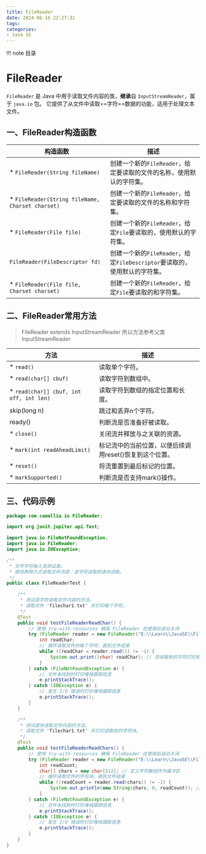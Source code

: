 ```yaml
---
title: FileReader
date: 2024-06-16 22:27:31
tags:
categories:
- Java SE
---
```


!!! note 目录
<!-- toc -->

# FileReader

`FileReader` 是 Java 中用于读取文件内容的类，**继承**自 `InputStreamReader`，属于 `java.io` 包。
它提供了从文件中读取==字符==数据的功能，适用于处理文本文件。

## 一、FileReader构造函数

| 构造函数                                             | 描述                                                  |
|--------------------------------------------------|-----------------------------------------------------|
| * `FileReader(String fileName)`                  | 创建一个新的`FileReader`，给定要读取的文件的名称，使用默认的字符集。            |
| * `FileReader(String fileName, Charset charset)` | 创建一个新的`FileReader`，给定要读取的文件的名称和字符集。                 |
| * `FileReader(File file)`                        | 创建一个新的`FileReader`，给定`File`要读取的，使用默认的字符集。           |
| `FileReader(FileDescriptor fd)`                  | 创建一个新的`FileReader`，给定`FileDescriptor`要读取的，使用默认的字符集。 |
| * `FileReader(File file, Charset charset)`       | 创建一个新的`FileReader`，给定`File`要读取的和字符集。                |

## 二、FileReader常用方法

> FileReader extends InputStreamReader
> 所以方法参考父类InputStreamReader

| 方法                                      | 描述                              |
|-----------------------------------------|---------------------------------|
| * `read()`                              | 读取单个字符。                         |
| * `read(char[] cbuf)`                   | 读取字符到数组中。                       |
| * `read(char[] cbuf, int off, int len)` | 读取字符到数组的指定位置和长度。                |
| skip(long n)                            | 跳过和丢弃n个字符。                      |
| ready()                                 | 判断流是否准备好被读取。                    |
| * `close()`                             | 关闭流并释放与之关联的资源。                  |
| * `mark(int readAheadLimit)`            | 标记流中的当前位置，以便后续调用reset()恢复到这个位置。 |
| * `reset()`                             | 将流重置到最后标记的位置。                   |
| * `markSupported()`                     | 判断流是否支持mark()操作。                |

## 三、代码示例

```java
package com.camellia.io.FileReader;

import org.junit.jupiter.api.Test;

import java.io.FileNotFoundException;
import java.io.FileReader;
import java.io.IOException;

/**
 * 文件字符输入流测试类。
 * 提供两种方式读取文件内容：逐字符读取和逐块读取。
 */
public class FileReaderTest {

    /**
     * 测试逐字符读取文件内容的方法。
     * 读取文件 "filechar1.txt" 并打印每个字符。
     */
    @Test
    public void testFileReaderReadChar() {
        // 使用 try-with-resources 确保 FileReader 在使用后自动关闭
        try (FileReader reader = new FileReader("E:\\Learn\\JavaSE\\File\\filechar1.txt")) {
            int readChar;
            // 循环读取文件的每个字符，直到文件结束
            while ((readChar = reader.read()) != -1) {
                System.out.print((char) readChar); // 将读取到的字符打印到控制台
            }
        } catch (FileNotFoundException e) {
            // 文件未找到时打印堆栈跟踪信息
            e.printStackTrace();
        } catch (IOException e) {
            // 发生 I/O 错误时打印堆栈跟踪信息
            e.printStackTrace();
        }
    }

    /**
     * 测试逐块读取文件内容的方法。
     * 读取文件 "filechar1.txt" 并打印读取到的字符块。
     */
    @Test
    public void testFileReaderReadChars() {
        // 使用 try-with-resources 确保 FileReader 在使用后自动关闭
        try (FileReader reader = new FileReader("E:\\Learn\\JavaSE\\File\\filechar1.txt")) {
            int readCount;
            char[] chars = new char[512]; // 定义字符数组作为缓冲区
            // 循环读取文件的字符块，直到文件结束
            while ((readCount = reader.read(chars)) != -1) {
                System.out.println(new String(chars, 0, readCount)); // 将读取到的字符块转换为字符串并打印
            }
        } catch (FileNotFoundException e) {
            // 文件未找到时打印堆栈跟踪信息
            e.printStackTrace();
        } catch (IOException e) {
            // 发生 I/O 错误时打印堆栈跟踪信息
            e.printStackTrace();
        }
    }
}

```


